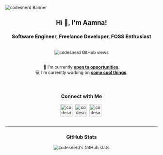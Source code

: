 <!-- Banner -->

![codesnerd Banner](https://github.com/codesnerd/codesnerd/assets/70039999/b47f578e-23e8-405f-ad57-802ed0f404eb.gif)

<!-- Introduction -->
<section align="center">
  <h1>Hi 👋, I'm Aamna!</h1>
  <h3>Software Engineer, Freelance Developer, FOSS Enthusiast</h3>
</section>
<br />

<!-- Profile Views -->
<div align="center">
  <img src="https://komarev.com/ghpvc/?username=codesnerd&label=Profile%20views&color=2a5fd7&style=flat" alt="codesnerd GitHub views"/>
</div>
<br />

<!-- Now -->
<section align="center">
  <p>
    🔭 I’m currently <b><a href="https://codesnerd.com/now#open-to">open to opportunities</a></b>.
    <br />
    💻 I’m currently working on <b><a href="https://codesnerd.com/now#working-on">some cool things</a></b>.
  <p>
</section>
<br />

<!-- Connect With Me -->
<section align="center">
  <h3>Connect with Me</h3>
  <div>
    <a href="https://codesnerd.com/"><img src="https://github.com/codesnerd/codesnerd/assets/70039999/c486b75c-fb28-4017-bc88-b273ec7c15dd.png" width="40" height="40" alt="codesnerd website" /></a>&nbsp;
    <a href="https://www.linkedin.com/in/codesnerd/"><img src="https://github.com/codesnerd/codesnerd/assets/70039999/49ae4d43-761e-4282-89cc-2557e60bffd1.png" width="40" height="40" alt="codesnerd LinkedIn" /></a>&nbsp;
    <a href="mailto:contact@codesnerd.com"><img src="https://github.com/codesnerd/codesnerd/assets/70039999/1e562f77-ab3a-41c6-91b3-54fdbaff44dd.png" width="40" height="40" alt="codesnerd email" /></a>&nbsp;
  </div>
</section>
<br />
<hr />

<!-- GitHub Stats -->
<section align="center">
  <h3>GitHub Stats</h3>
  <img src="https://github-readme-stats.vercel.app/api?username=codesnerd&theme=github_dark&count_private=true&include_all_commits=true" alt="codesnerd's GitHub stats" />
</section>
